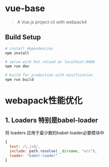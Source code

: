 # vue-base 
> A Vue.js project cli with webpack4

## Build Setup

``` bash
# install dependencies
npm install

# serve with hot reload at localhost:8080
npm run dev

# build for production with minification
npm run build

```

# webapack性能优化
## 1. Loaders 特别是babel-loader
将 loaders 应用于最少数的babel-loader必要模块中
```js
{
  test: /\.js$/,
  include: path.resolve(__dirname, "src"),
  loader: "babel-loader"
}
```

